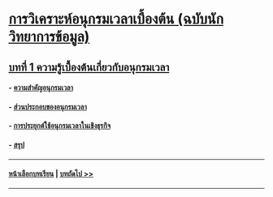 # [การวิเคราะห์อนุกรมเวลาเบื้องต้น (ฉบับนักวิทยาการข้อมูล)](../README.md)
## [บทที่ 1 ความรู้เบื้องต้นเกี่ยวกับอนุกรมเวลา](README.md)
#### - [ความสำคัญอนุกรมเวลา](0101.md)
#### - [ส่วนประกอบของอนุกรมเวลา](0102.md)
#### - [การประยุกต์ใช้อนุกรมเวลาในเชิงธุรกิจ](0103.md)
#### - [สรุป](0110.md)
---
#### [หน้าเลือกบทเรียน](../README.md) | [บทถัดไป >>](../Chapter02/README.md)
---
